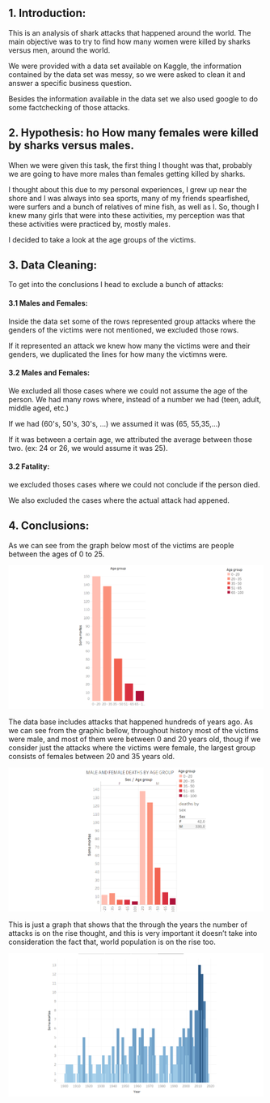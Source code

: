 
## 1. Introduction:

This is an analysis of shark attacks that happened around the world. The main objective was to try to find how many women were killed by sharks versus men, around the world. 

We were provided with a data set available on Kaggle, the information contained by the  data set was messy, so we were asked to clean it and answer a specific business question.

Besides the information available in the data set we also used google to do some factchecking of those attacks.

## 2. Hypothesis: ho How many females were killed by sharks versus males.

When we were given this task, the first thing I thought was that, probably we are going to have more males than females getting killed by sharks. 

I thought about this due to my personal experiences, I grew up near the shore and I was always into sea sports, many of my friends spearfished, were surfers and a bunch of relatives of mine fish, as well as I. So, though I knew many girls that were into these activities, my perception was that these activities were practiced by, mostly males.

I decided to take a look at the age groups of the victims.

## 3. Data Cleaning:

To get into the conclusions I head to exclude a bunch of attacks:

#### 3.1 Males and Females:


Inside the data set some of the rows represented group attacks where the genders of the victims were not mentioned, we excluded those rows.

If it represented an attack we knew how many the victims were and their  genders, we duplicated the lines for how many the victimns were.


#### 3.2 Males and Females:

We excluded all those cases where we could not assume the age of the person. We had many rows where, instead of a number we had (teen, adult, middle aged, etc.)

If we had (60's, 50's, 30's, ...) we assumed it was (65, 55,35,...)

If it was between a certain age, we attributed the average between those two. (ex: 24 or 26, we would assume it was 25).

#### 3.2 Fatality:

we excluded thoses cases where we could not conclude if the person died.

We also excluded the cases where the actual attack had appened.


## 4. Conclusions:

As we can see from the graph below most of the victims are people between the ages of 0 to 25.


![](Images/Age%20Group.png)


The data base includes attacks that happened hundreds of years ago. As we can see from the graphic bellow, throughout history most of the victims were male, and most of them were between 0 and 20 years old, thoug if we consider just the attacks where the victims were female, the largest group consists of females between 20 and 35 years old.


![](Images/Female%20and%20Male%20Deaths%20Age%20Group.png)


This is just a graph that shows that the through the years the number of attacks is on the rise thought, and this is very important it doesn’t take into consideration the fact that, world population is on the rise too.

![](Images/By%20Year.png)

